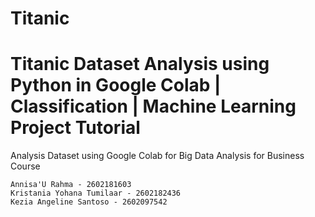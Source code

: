# Titanic
# Titanic Dataset Analysis using Python in Google Colab | Classification | Machine Learning Project Tutorial
Analysis Dataset using Google Colab for Big Data Analysis for Business Course 

    Annisa'U Rahma - 2602181603
    Kristania Yohana Tumilaar - 2602182436
    Kezia Angeline Santoso - 2602097542
